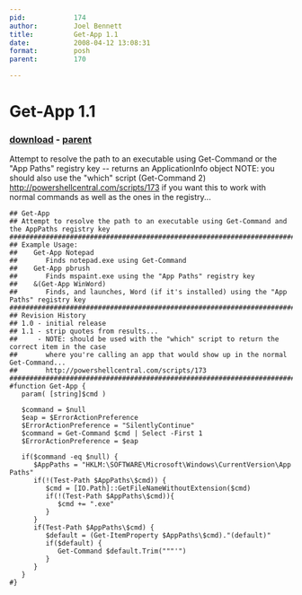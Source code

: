 ```yaml
---
pid:            174
author:         Joel Bennett
title:          Get-App 1.1
date:           2008-04-12 13:08:31
format:         posh
parent:         170

---
```


# Get-App 1.1

### [download](//scripts/174.ps1) - [parent](//scripts/170.md)

Attempt to resolve the path to an executable using Get-Command or the "App Paths" registry key -- returns an ApplicationInfo object
NOTE: you should also use the "which" script (Get-Command 2) http://powershellcentral.com/scripts/173 if you want this to work with normal commands as well as the ones in the registry...

```posh
## Get-App
## Attempt to resolve the path to an executable using Get-Command and the AppPaths registry key
##################################################################################################
## Example Usage:
##    Get-App Notepad
##       Finds notepad.exe using Get-Command
##    Get-App pbrush
##       Finds mspaint.exe using the "App Paths" registry key
##    &(Get-App WinWord)
##       Finds, and launches, Word (if it's installed) using the "App Paths" registry key
##################################################################################################
## Revision History
## 1.0 - initial release
## 1.1 - strip quotes from results...
##     - NOTE: should be used with the "which" script to return the correct item in the case 
##       where you're calling an app that would show up in the normal Get-Command...
##       http://powershellcentral.com/scripts/173 
##################################################################################################
#function Get-App {
   param( [string]$cmd )

   $command = $null
   $eap = $ErrorActionPreference
   $ErrorActionPreference = "SilentlyContinue"
   $command = Get-Command $cmd | Select -First 1
   $ErrorActionPreference = $eap
  
   if($command -eq $null) {
      $AppPaths = "HKLM:\SOFTWARE\Microsoft\Windows\CurrentVersion\App Paths"
      if(!(Test-Path $AppPaths\$cmd)) {
         $cmd = [IO.Path]::GetFileNameWithoutExtension($cmd)
         if(!(Test-Path $AppPaths\$cmd)){
            $cmd += ".exe"
         }
      }
      if(Test-Path $AppPaths\$cmd) {
         $default = (Get-ItemProperty $AppPaths\$cmd)."(default)"
         if($default) {
            Get-Command $default.Trim("""'")
         }
      }
   }
#}

```
